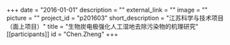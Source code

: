 +++
date = "2016-01-01"
description = ""
external_link = ""
image = ""
picture = ""
project_id = "p201603"
short_description = "江苏科学与技术项目（面上项目）"
title = "生物炭电极强化人工湿地去除污染物的机理研究"
[[participants]]
    id = "Chen.Zheng"
+++
